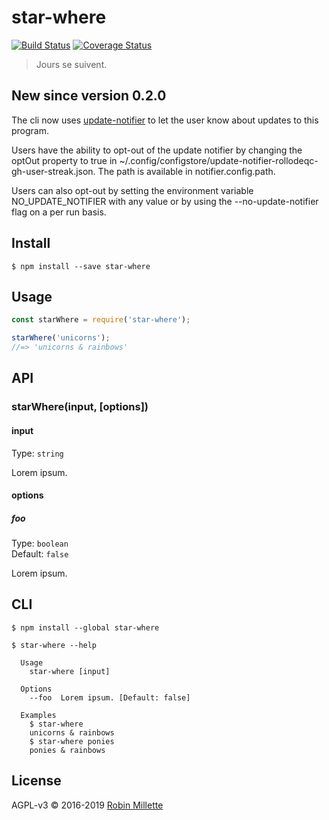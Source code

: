 # star-where
[![Build Status](https://travis-ci.org/millette/star-where.svg?branch=master)](https://travis-ci.org/millette/star-where)
[![Coverage Status](https://coveralls.io/repos/github/millette/star-where/badge.svg?branch=master)](https://coveralls.io/github/millette/star-where?branch=master)

> Jours se suivent.

## New since version 0.2.0
The cli now uses [update-notifier][] to let the user know about updates to this program.

Users have the ability to opt-out of the update notifier by changing
the optOut property to true in ~/.config/configstore/update-notifier-rollodeqc-gh-user-streak.json.
The path is available in notifier.config.path.

Users can also opt-out by setting the environment variable NO_UPDATE_NOTIFIER
with any value or by using the --no-update-notifier flag on a per run basis.

## Install
```
$ npm install --save star-where
```

## Usage
```js
const starWhere = require('star-where');

starWhere('unicorns');
//=> 'unicorns & rainbows'
```

## API
### starWhere(input, [options])
#### input
Type: `string`

Lorem ipsum.

#### options
##### foo
Type: `boolean`<br>
Default: `false`

Lorem ipsum.

## CLI
```
$ npm install --global star-where
```

```
$ star-where --help

  Usage
    star-where [input]

  Options
    --foo  Lorem ipsum. [Default: false]

  Examples
    $ star-where
    unicorns & rainbows
    $ star-where ponies
    ponies & rainbows
```

## License
AGPL-v3 © 2016-2019 [Robin Millette](http://robin.millette.info)

[update-notifier]: <https://github.com/yeoman/update-notifier>
